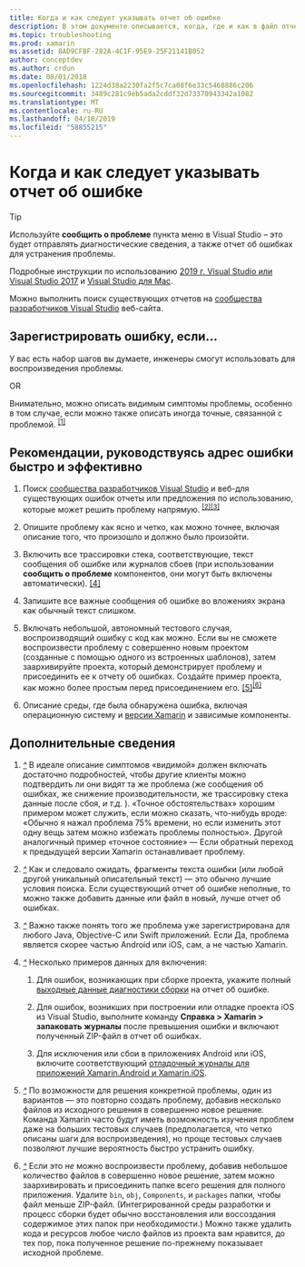 ```yaml
---
title: Когда и как следует указывать отчет об ошибке
description: В этом документе описывается, когда, где и как в файл отчета об ошибках. Он также предоставляет отчет об ошибках, что рекомендации, позволяющие инженерам лучше всего диагностировать проблему.
ms.topic: troubleshooting
ms.prod: xamarin
ms.assetid: 8AD9CFBF-282A-4C1F-95E9-25F21141B052
author: conceptdev
ms.author: crdun
ms.date: 08/01/2018
ms.openlocfilehash: 1224d38a2230fa2f5c7ca08f6e33c5468886c206
ms.sourcegitcommit: 3489c281c9eb5ada2cddf32d73370943342a1082
ms.translationtype: MT
ms.contentlocale: ru-RU
ms.lasthandoff: 04/18/2019
ms.locfileid: "58855215"
---
```

# <a name="when-and-how-should-i-file-a-bug-report"></a>Когда и как следует указывать отчет об ошибке

> [!TIP]
> Используйте **сообщить о проблеме** пункта меню в Visual Studio &ndash; это будет отправлять диагностические сведения, а также отчет об ошибках для устранения проблемы.
>
> Подробные инструкции по использованию [2019 г. Visual Studio или Visual Studio 2017](https://docs.microsoft.com/visualstudio/ide/how-to-report-a-problem-with-visual-studio) и [Visual Studio для Mac](https://docs.microsoft.com/visualstudio/mac/report-a-problem).
>
> Можно выполнить поиск существующих отчетов на [сообщества разработчиков Visual Studio](https://developercommunity.visualstudio.com/) веб-сайта.

## <a name="file-a-bug-if"></a>Зарегистрировать ошибку, если...

У вас есть набор шагов вы думаете, инженеры смогут использовать для воспроизведения проблемы.

OR

Внимательно, можно описать видимым симптомы проблемы, особенно в том случае, если можно также описать иногда точные, связанной с проблемой. <sup> [[1]](#note-1)</sup>

## <a name="best-practices-to-help-address-bugs-quickly-and-efficiently"></a>Рекомендации, руководствуясь адрес ошибки быстро и эффективно

1. <a name="ref-1" />Поиск [сообщества разработчиков Visual Studio](https://developercommunity.visualstudio.com/) и веб-для существующих ошибок отчеты или предложения по использованию, которые может решить проблему напрямую.<sup> [[2]](#note-2)</sup><sup>[[3]](#note-3)</sup>

1. <a name="ref-2" />Опишите проблему как ясно и четко, как можно точнее, включая описание того, что произошло и должно было произойти.

1. <a name="ref-3" />Включить все трассировки стека, соответствующие, текст сообщения об ошибке или журналов сбоев (при использовании **сообщить о проблеме** компонентов, они могут быть включены автоматически). <sup>[[4]](#note-4)</sup>

1. <a name="ref-4" />Запишите все важные сообщения об ошибке во вложениях экрана как обычный текст слишком.

1. <a name="ref-5" />Включать небольшой, автономный тестового случая, воспроизводящий ошибку с код как можно.  Если вы не сможете воспроизвести проблему с совершенно новым проектом (созданные с помощью одного из встроенных шаблонов), затем заархивируйте проекта, который демонстрирует проблему и присоединить ее к отчету об ошибках.  Создайте пример проекта, как можно более простым перед присоединением его. <sup> [[5]](#note-5)</sup><sup>[[6]](#note-6)</sup>

1. <a name="ref-6" />Описание среды, где была обнаружена ошибка, включая операционную систему и [версии Xamarin](~/cross-platform/troubleshooting/questions/version-logs.md) и зависимые компоненты.

## <a name="additional-details"></a>Дополнительные сведения

1. <a name="note-1" />[*^*](#ref-1) В идеале описание симптомов «видимой» должен включать достаточно подробностей, чтобы другие клиенты можно подтвердить ли они видят та же проблема (же сообщения об ошибках, же снижение производительности, же трассировку стека данные после сбоя, _и т.д._ ). «Точное обстоятельствах» хорошим примером может служить, если можно сказать, что-нибудь вроде: «Обычно я нажал проблема 75% времени, но если изменить этот одну вещь затем можно избежать проблемы полностью». Другой аналогичный пример «точное состояние» — Если обратный переход к предыдущей версии Xamarin останавливает проблему.

1. <a name="note-2" />[*^*](#ref-2) Как и следовало ожидать, фрагменты текста ошибки (или любой другой уникальный описательный текст) — это обычно лучшие условия поиска. Если существующий отчет об ошибке неполные, то можно также добавить данные или файл в новый, лучше отчет об ошибках.

1. <a name="note-3" />[*^*](#ref-3) Важно также понять того же проблема уже зарегистрирована для любого Java, Objective-C или Swift приложений. Если Да, проблема является скорее частью Android или iOS, сам, а не частью Xamarin.

1. <a name="note-4" />[*^*](#ref-4) Несколько примеров данных для включения:

    1. Для ошибок, возникающих при сборке проекта, укажите полный [выходные данные диагностики сборки](~/android/troubleshooting/troubleshooting.md#Diagnostic_MSBuild_Output) на отчет об ошибке.

    1. Для ошибок, возникших при построении или отладке проекта iOS из Visual Studio, выполните команду **Справка > Xamarin > запаковать журналы** после превышения ошибки и включают полученный ZIP-файл в отчет об ошибках.

    1. Для исключения или сбои в приложениях Android или iOS, включите соответствующий [отладочный журналы для приложений Xamarin.Android и Xamarin.iOS](~/cross-platform/troubleshooting/questions/version-logs.md#debug-logs-for-xamarin-apps).

1. <a name="note-5" />[*^*](#ref-5) По возможности для решения конкретной проблемы, один из вариантов — это повторно создать проблему, добавив несколько файлов из исходного решения в совершенно новое решение. Команда Xamarin часто будут иметь возможность изучения проблем даже на больших тестовых случаев (предполагается, что четко описаны шаги для воспроизведения), но проще тестовых случаев позволяют лучшие вероятность быстро устранить ошибку.

1. <a name="note-6" />[*^*](#ref-6) Если это _не_ можно воспроизвести проблему, добавив небольшое количество файлов в совершенно новое решение, затем можно заархивировать и присоединить папке всего решения для полного приложения. Удалите `bin`, `obj`, `Components`, и `packages` папки, чтобы файл меньше ZIP-файл. (Интегрированной среды разработки и процесс сборки будет обычно восстановления или воссоздания содержимое этих папок при необходимости.) Можно также удалить кода и ресурсов любое число файлов из проекта вам нравится, до тех пор, пока полученное решение по-прежнему показывает исходной проблеме.
